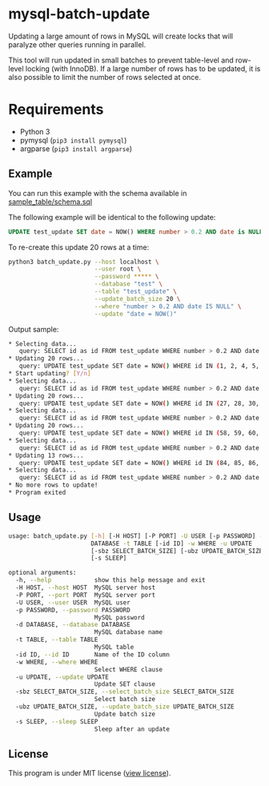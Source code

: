 # mysql-batch-update

Updating a large amount of rows in MySQL will create locks that will paralyze other queries running in parallel.

This tool will run updated in small batches to prevent table-level and row-level locking (with InnoDB). If a large number of rows has to be updated, it is also possible to limit the number of rows selected at once.

# Requirements

 - Python 3
 - pymysql (`pip3 install pymysql`)
 - argparse (`pip3 install argparse`)

## Example

You can run this example with the schema available in [sample_table/schema.sql](sample_table/schema.sql)

The following example will be identical to the following update:

```sql
UPDATE test_update SET date = NOW() WHERE number > 0.2 AND date is NULL;
```

To re-create this update 20 rows at a time:

```bash
python3 batch_update.py --host localhost \
                        --user root \
                        --password ***** \
                        --database "test" \
                        --table "test_update" \
                        --update_batch_size 20 \
                        --where "number > 0.2 AND date IS NULL" \
                        --update "date = NOW()"
```

Output sample:

```bash
* Selecting data...
   query: SELECT id as id FROM test_update WHERE number > 0.2 AND date IS NULL AND id > 0 ORDER BY id LIMIT 1000
* Updating 20 rows...
   query: UPDATE test_update SET date = NOW() WHERE id IN (1, 2, 4, 5, 6, 7, 9, 10, 12, 13, 14, 15, 16, 19, 20, 21, 22, 23, 24, 26)
* Start updating? [Y/n]
* Selecting data...
   query: SELECT id as id FROM test_update WHERE number > 0.2 AND date IS NULL AND id > 26 ORDER BY id LIMIT 1000
* Updating 20 rows...
   query: UPDATE test_update SET date = NOW() WHERE id IN (27, 28, 30, 32, 34, 35, 38, 40, 42, 43, 45, 47, 48, 49, 50, 51, 52, 55, 56, 57)
* Selecting data...
   query: SELECT id as id FROM test_update WHERE number > 0.2 AND date IS NULL AND id > 57 ORDER BY id LIMIT 1000
* Updating 20 rows...
   query: UPDATE test_update SET date = NOW() WHERE id IN (58, 59, 60, 61, 62, 63, 64, 66, 67, 69, 70, 71, 72, 73, 74, 76, 78, 79, 81, 83)
* Selecting data...
   query: SELECT id as id FROM test_update WHERE number > 0.2 AND date IS NULL AND id > 83 ORDER BY id LIMIT 1000
* Updating 13 rows...
   query: UPDATE test_update SET date = NOW() WHERE id IN (84, 85, 86, 87, 88, 90, 91, 94, 95, 96, 97, 98, 99)
* Selecting data...
   query: SELECT id as id FROM test_update WHERE number > 0.2 AND date IS NULL AND id > 99 ORDER BY id LIMIT 1000
* No more rows to update!
* Program exited
```

## Usage

```bash
usage: batch_update.py [-h] [-H HOST] [-P PORT] -U USER [-p PASSWORD] -d
                       DATABASE -t TABLE [-id ID] -w WHERE -u UPDATE
                       [-sbz SELECT_BATCH_SIZE] [-ubz UPDATE_BATCH_SIZE]
                       [-s SLEEP]

optional arguments:
  -h, --help            show this help message and exit
  -H HOST, --host HOST  MySQL server host
  -P PORT, --port PORT  MySQL server port
  -U USER, --user USER  MySQL user
  -p PASSWORD, --password PASSWORD
                        MySQL password
  -d DATABASE, --database DATABASE
                        MySQL database name
  -t TABLE, --table TABLE
                        MySQL table
  -id ID, --id ID       Name of the ID column
  -w WHERE, --where WHERE
                        Select WHERE clause
  -u UPDATE, --update UPDATE
                        Update SET clause
  -sbz SELECT_BATCH_SIZE, --select_batch_size SELECT_BATCH_SIZE
                        Select batch size
  -ubz UPDATE_BATCH_SIZE, --update_batch_size UPDATE_BATCH_SIZE
                        Update batch size
  -s SLEEP, --sleep SLEEP
                        Sleep after an update
```

## License

This program is under MIT license ([view license](LICENSE)).
